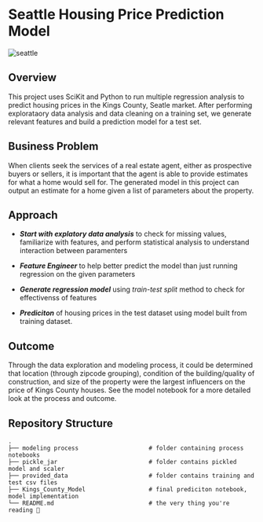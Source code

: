 # Seattle Housing Price Prediction Model
![seattle](https://seattlemag.com/sites/default/files/field/image/cityliving.jpg)

## Overview

This project uses SciKit and Python to run multiple regression analysis to predict housing prices in the Kings County, Seatle market. After performing explorataory data analysis and data cleaning on a training set, we generate relevant features and build a prediction model for a test set.

## Business Problem
When clients seek the services of a real estate agent, either as prospective buyers or sellers, it is important that the agent is able to provide estimates for what a home would sell for. The generated model in this project can output an estimate for a home given a list of parameters about the property.

## Approach
- ***Start with explatory data analysis*** to check for missing values, familiarize with features, and perform statistical analysis to understand interaction between paramenters

- ***Feature Engineer*** to help better predict the model than just running regression on the given parameters

- ***Generate regression model*** using *train-test split* method to check for effectivenss of features

- ***Prediciton*** of housing prices in the test dataset using model built from training dataset. 

## Outcome
Through the data exploration and modeling process, it could be determined that location (through zipcode grouping), condition of the building/quality of construction, and size of the property were the largest influencers on the price of Kings County houses. See the model notebook for a more detailed look at the process and outcome.

## Repository Structure
    .
    ├── modeling process                    # folder containing process notebooks
    ├── pickle_jar                          # folder contains pickled model and scaler 
    ├── provided_data                       # folder contains training and test csv files 
    ├── Kings_County_Model                  # final prediciton notebook, model implementation
    └── README.md                           # the very thing you're reading 👀 
